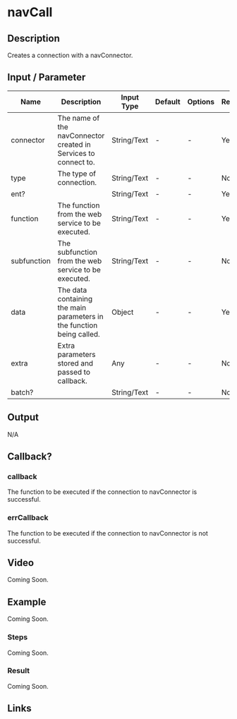 # navCall

## Description

Creates a connection with a navConnector.

## Input / Parameter

| Name | Description | Input Type | Default | Options | Required |
| ------ | ------ | ------ | ------ | ------ | ------ |
| connector | The name of the navConnector created in Services to connect to. | String/Text | - | - | Yes |
| type | The type of connection. | String/Text | - | - | No |
| ent? |  | String/Text | - | - | Yes |
| function | The function from the web service to be executed. | String/Text | - | - | Yes |
| subfunction | The subfunction from the web service to be executed. | String/Text | - | - | No |
| data | The data containing the main parameters in the function being called. | Object | - | - | Yes |
| extra | Extra parameters stored and passed to callback. | Any | - | - | No |
| batch? |  | String/Text | - | - | No |

## Output

N/A

## Callback?

### callback

The function to be executed if the connection to navConnector is successful.

### errCallback

The function to be executed if the connection to navConnector is not successful.

## Video

Coming Soon.

<!-- Format: [![Video]({image-path}?raw=true)]({url-link}) -->

## Example

Coming Soon.

<!-- Share a scenario, like a user requirements. -->

### Steps

Coming Soon.

<!-- Show the steps and share some screenshots.

1. .....

Format: ![]({image-path}?raw=true) -->

### Result

Coming Soon.

<!-- Explain the output.

Format: ![]({image-path}?raw=true) -->

## Links